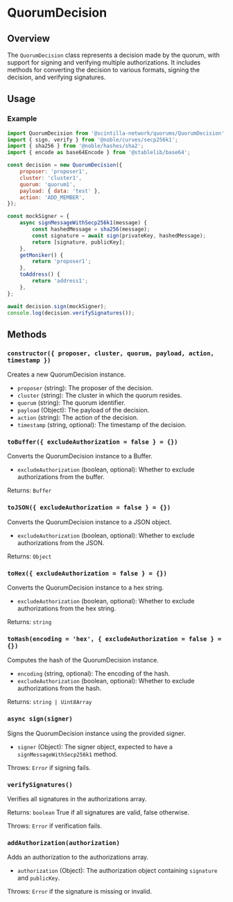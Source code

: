 # QuorumDecision

## Overview

The `QuorumDecision` class represents a decision made by the quorum, with support for signing and verifying multiple authorizations. It includes methods for converting the decision to various formats, signing the decision, and verifying signatures.

## Usage

### Example

```javascript
import QuorumDecision from '@scintilla-network/quorums/QuorumDecision';
import { sign, verify } from '@noble/curves/secp256k1';
import { sha256 } from '@noble/hashes/sha2';
import { encode as base64Encode } from '@stablelib/base64';

const decision = new QuorumDecision({
    proposer: 'proposer1',
    cluster: 'cluster1',
    quorum: 'quorum1',
    payload: { data: 'test' },
    action: 'ADD_MEMBER',
});

const mockSigner = {
    async signMessageWithSecp256k1(message) {
        const hashedMessage = sha256(message);
        const signature = await sign(privateKey, hashedMessage);
        return [signature, publicKey];
    },
    getMoniker() {
        return 'proposer1';
    },
    toAddress() {
        return 'address1';
    },
};

await decision.sign(mockSigner);
console.log(decision.verifySignatures());
```

## Methods

### `constructor({ proposer, cluster, quorum, payload, action, timestamp })`

Creates a new QuorumDecision instance.

- `proposer` (string): The proposer of the decision.
- `cluster` (string): The cluster in which the quorum resides.
- `quorum` (string): The quorum identifier.
- `payload` (Object): The payload of the decision.
- `action` (string): The action of the decision.
- `timestamp` (string, optional): The timestamp of the decision.

### `toBuffer({ excludeAuthorization = false } = {})`

Converts the QuorumDecision instance to a Buffer.

- `excludeAuthorization` (boolean, optional): Whether to exclude authorizations from the buffer.

Returns: `Buffer`

### `toJSON({ excludeAuthorization = false } = {})`

Converts the QuorumDecision instance to a JSON object.

- `excludeAuthorization` (boolean, optional): Whether to exclude authorizations from the JSON.

Returns: `Object`

### `toHex({ excludeAuthorization = false } = {})`

Converts the QuorumDecision instance to a hex string.

- `excludeAuthorization` (boolean, optional): Whether to exclude authorizations from the hex string.

Returns: `string`

### `toHash(encoding = 'hex', { excludeAuthorization = false } = {})`

Computes the hash of the QuorumDecision instance.

- `encoding` (string, optional): The encoding of the hash.
- `excludeAuthorization` (boolean, optional): Whether to exclude authorizations from the hash.

Returns: `string | Uint8Array`

### `async sign(signer)`

Signs the QuorumDecision instance using the provided signer.

- `signer` (Object): The signer object, expected to have a `signMessageWithSecp256k1` method.

Throws: `Error` if signing fails.

### `verifySignatures()`

Verifies all signatures in the authorizations array.

Returns: `boolean` True if all signatures are valid, false otherwise.

Throws: `Error` if verification fails.

### `addAuthorization(authorization)`

Adds an authorization to the authorizations array.

- `authorization` (Object): The authorization object containing `signature` and `publicKey`.

Throws: `Error` if the signature is missing or invalid.
